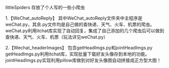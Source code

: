 littleSpiders
存放了个人写的一些小爬虫

1.【WeChat_autoReply】
其中WeChat_autoReply文件夹中主程序是weChat.py，其余.py文件均是自己做的查快递、天气、火车、机票的爬虫。
weChat.py利用itchat库实现了自动回复，集成了自己添加的几个爬虫后可以做到查快递、天气、火车、机票（玩法详见weChat.py）

2.【Wechat_headerImages】
包含getHeadImgs.py和jointHeadImgs.py
getHeadImgs.py利用itchat库，实现批量下载好友头像存到本地的功能。
jointHeadImgs.py实现利用pillow库做到对好友头像图自动拼接成正方型大图！
